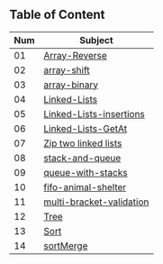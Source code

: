

## Table of Content

| Num | Subject|
|---- |--------|
|01|[Array-Reverse](./arrayReverse/arrayReverse.md)|
|02|[array-shift](./array-shift/array-shift.md)|array-binary
|03|[array-binary](./array-binary/array-binary.md)|
|04|[Linked-Lists](./linked-lists/Readme.md)|
|05|[Linked-Lists-insertions](./linked-lists/Readme-insertions.md)|
|06|[Linked-Lists-GetAt](./linked-lists/Readme-getAt.md)|
|07|[Zip two linked lists](./llZip/Readme.md)|
|08|[stack-and-queue](./stack-and-queue/Readme.md)|
|09|[queue-with-stacks](./queue-with-stacks/Readme.md)|
|10|[fifo-animal-shelter](./fifo-animal-shelter/Readme.md)|
|11|[multi-bracket-validation](./multi-bracket-validation/Readme.md)|
|12|[Tree](./tree/Readme.md)|
|13|[Sort](./sort/Readme.md)|
|14|[sortMerge](./sort/Readme.md)|
